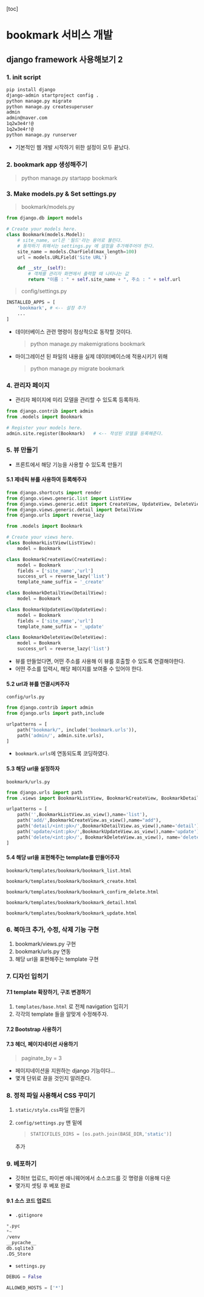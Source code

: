 [toc]

# bookmark 서비스 개발

## django framework 사용해보기 2

### 1. init script

```bash
pip install django
django-admin startproject config .
python manage.py migrate
python manage.py createsuperuser
admin
admin@naver.com
1q2w3e4r!@
1q2w3e4r!@
python manage.py runserver

```

- 기본적인 웹 개발 시작하기 위한 설정이 모두 끝났다.

### 2. bookmark app 생성해주기

> python manage.py startapp bookmark

### 3. Make models.py & Set settings.py

>  bookmark/models.py

```python
from django.db import models

# Create your models here.
class Bookmark(models.Model):
    # site_name, url은 '필드'라는 용어로 불린다.
    # 동작하기 위해서는 settings.py 에 설정을 추가해주어야 한다.
    site_name = models.CharField(max_length=100)
    url = models.URLField('Site URL')

    def __str__(self):
        # 객체를 관리자 화면에서 출력할 때 나타나는 값
        return "이름 : " + self.site_name + ", 주소 : " + self.url
```

> config/settings.py

```python
INSTALLED_APPS = [
    'bookmark', # <-- 설정 추가
    ...
]
```

- 데이터베이스 관련 명령이 정상적으로 동작할 것이다.

  > python manage.py makemigrations bookmark

- 마이그레이션 된 파일의 내용을 실제 데이터베이스에 적용시키기 위해

  > python manage.py migrate bookmark

### 4. 관리자 페이지

- 관리자 페이지에 미리 모델을 관리할 수 있도록 등록하자.

```python
from django.contrib import admin
from .models import Bookmark

# Register your models here.
admin.site.register(Bookmark)	# <-- 작성된 모델을 등록해준다.
```

### 5. 뷰 만들기

- 프론트에서 해당 기능을 사용할 수 있도록 만들기

#### 5.1 제네릭 뷰를 사용하여 등록해주자

```python
from django.shortcuts import render
from django.views.generic.list import ListView
from django.views.generic.edit import CreateView, UpdateView, DeleteView
from django.views.generic.detail import DetailView
from django.urls import reverse_lazy

from .models import Bookmark

# Create your views here.
class BookmarkListView(ListView):
    model = Bookmark

class BookmarkCreateView(CreateView):
    model = Bookmark
    fields = ['site_name','url']
    success_url = reverse_lazy('list')
    template_name_suffix = '_create'

class BookmarkDetailView(DetailView):
    model = Bookmark

class BookmarkUpdateView(UpdateView):
    model = Bookmark
    fields = ['site_name','url']
    template_name_suffix = '_update'

class BookmarkDeleteView(DeleteView):
    model = Bookmark
    success_url = reverse_lazy('list')
```

- 뷰를 만들었다면, 어떤 주소를 사용해 이 뷰를 호출할 수 있도록 연결해야한다.
- 어떤 주소를 입력시, 해당 페이지를 보여줄 수 있어야 한다.

#### 5.2 url과 뷰를 연결시켜주자

`config/urls.py`

```python
from django.contrib import admin
from django.urls import path,include

urlpatterns = [
    path("bookmark/", include('bookmark.urls')),
    path('admin/', admin.site.urls),
]
```

- `bookmark.urls`에 연동되도록 코딩하였다. 

#### 5.3 해당 url을 설정하자

`bookmark/urls.py`

```python
from django.urls import path
from .views import BookmarkListView, BookmarkCreateView, BookmarkDetailView, BookmarkUpdateView, BookmarkDeleteView

urlpatterns = [
    path('',BookmarkListView.as_view(),name='list'),
    path('add/',BookmarkCreateView.as_view(),name="add"),
    path('detail/<int:pk>/',BookmarkDetailView.as_view(),name='detail'),
    path('update/<int:pk>/',BookmarkUpdateView.as_view(),name='update'),
    path('delete/<int:pk>/', BookmarkDeleteView.as_view(), name='delete'),
]
```

#### 5.4 해당 url을 표현해주는 template를 만들어주자

`bookmark/templates/bookmark/bookmark_list.html`

`bookmark/templates/bookmark/bookmark_create.html`

`bookmark/templates/bookmark/bookmark_confirm_delete.html`

`bookmark/templates/bookmark/bookmark_detail.html`

`bookmark/templates/bookmark/bookmark_update.html`

### 6. 북마크 추가, 수정, 삭제 기능 구현

1. bookmark/views.py 구현
2. bookmark/urls.py 연동
3. 해당 url을 표현해주는 template 구현

### 7. 디자인 입히기

#### 7.1 template 확장하기, 구조 변경하기

1. `templates/base.html` 로 전체 navigation 입히기
2. 각각의 template 들을 알맞게 수정해주자.

#### 7.2 Bootstrap 사용하기

#### 7.3 헤더, 페이지네이션 사용하기

> paginate_by = 3

- 페이지네이션을 지원하는 django 기능이다...
- 몇개 단위로 끊을 것인지 알려준다.

### 8. 정적 파일 사용해서 CSS 꾸미기

1. `static/style.css`파일 만들기

2. `config/settings.py` 맨 밑에

   > ```python
   > STATICFILES_DIRS = [os.path.join(BASE_DIR,'static')]
   > ```

   추가

### 9. 베포하기

- 깃허브 업로드, 파이썬 애니웨어에서 소스코드를 깃 명령을 이용해 다운
- 몇가지 셋팅 후 베포 완료

#### 9.1 소스 코드 업로드

- `.gitignore`

```python
*.pyc
*~
/venv
__pycache__
db.sqlite3
.DS_Store
```

- `settings.py`

```python
DEBUG = False

ALLOWED_HOSTS = ['*']
```





